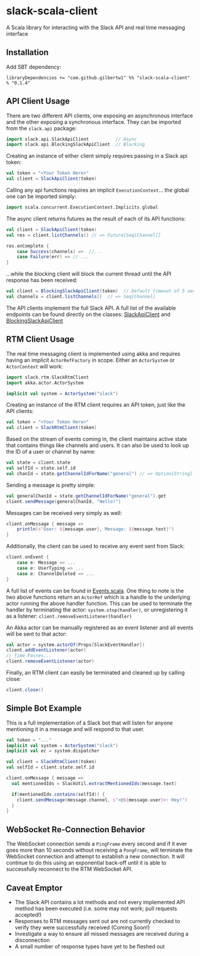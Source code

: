 slack-scala-client
==================

A Scala library for interacting with the Slack API and real time messaging interface


Installation
------------

Add SBT dependency:

    libraryDependencies += "com.github.gilbertw1" %% "slack-scala-client" % "0.1.4"


API Client Usage
----------------

There are two different API clients, one exposing an asynchronous interface and the other exposing a synchronous interface. They can be imported from the `slack.api` package:

```scala
import slack.api.SlackApiClient          // Async
import slack.api.BlockingSlackApiClient  // Blocking
```

Creating an instance of either client simply requires passing in a Slack api token:

```scala
val token = "<Your Token Here>"
val client = SlackApiClient(token)
```

Calling any api functions requires an implicit `ExecutionContext`... the global one can be imported simply:

```scala
import scala.concurrent.ExecutionContext.Implicits.global
```

The async client returns futures as the result of each of its API functions:

```scala
val client = SlackApiClient(token)
val res = client.listChannels() // => Future[Seq[Channel]]

res.onComplete {
    case Success(channels) =>  //...
    case Failure(err) => // ...
}
```

...while the blocking client will block the current thread until the API response has been received:

```scala
val client = BlockingSlackApiClient(token)  // Default timeout of 5 seconds
val channels = client.listChannels()  // => Seq[Channel]
```

The API clients implement the full Slack API. A full list of the available endpoints can be found directly on the classes: [SlackApiClient](src/main/scala/slack/api/SlackApiClient.scala#L83-L507) and [BlockingSlackApiClient](src/main/scala/slack/api/BlockingSlackApiClient.scala#L28-L324)


RTM Client Usage
----------------

The real time messaging client is implemented using akka and requires having an implicit `ActorRefFactory` in scope. Either an `ActorSystem` or `ActorContext` will work:

```scala
import slack.rtm.SlackRtmClient
import akka.actor.ActorSystem

implicit val system = ActorSystem("slack")
```

Creating an instance of the RTM client requires an API token, just like the API clients:

```scala
val token = "<Your Token Here>"
val client = SlackRtmClient(token)
```

Based on the stream of events coming in, the client maintains active state that contains things like channels and users. It can also be used to look up the ID of a user or channel by name:

```scala
val state = client.state
val selfId = state.self.id
val chanId = state.getChannelIdForName("general") // => Option[String]
```

Sending a message is pretty simple:

```scala
val generalChanId = state.getChannelIdForName("general").get
client.sendMessage(generalChanId, "Hello!")
```

Messages can be received very simply as well:

```scala
client.onMessage { message =>
    println(s"User: ${message.user}, Message: ${message.text}")
}
```

Additionally, the client can be used to receive any event sent from Slack:

```scala
client.onEvent {
    case e: Message => ...
    case e: UserTyping => ...
    case e: ChannelDeleted => ...
}
```

A full list of events can be found in [Events.scala](src/main/scala/slack/models/Events.scala). One thing to note is the two above functions return an `ActorRef` which is a handle to the underlying actor running the above handler function. This can be used to terminate the handler by terminating the actor: ```system.stop(handler)```, or unregistering it as a listener: ```client.removeEventListener(handler)```

An Akka actor can be manually registered as an event listener and all events will be sent to that actor:

```scala
val actor = system.actorOf(Props[SlackEventHandler])
client.addEventListener(actor)
// Time Passes...
client.removeEventListener(actor)
```

Finally, an RTM client can easily be terminated and cleaned up by calling close:

```scala
client.close()
```


Simple Bot Example
------------------

This is a full implementation of a Slack bot that will listen for anyone mentioning it in a message and will respond to that user.

```scala
val token = "..."
implicit val system = ActorSystem("slack")
implicit val ec = system.dispatcher

val client = SlackRtmClient(token)
val selfId = client.state.self.id

client.onMessage { message =>
  val mentionedIds = SlackUtil.extractMentionedIds(message.text)

  if(mentionedIds.contains(selfId)) {
    client.sendMessage(message.channel, s"<@${message.user}>: Hey!")
  }
}
```


WebSocket Re-Connection Behavior
--------------------------------

The WebSocket connection sends a `PingFrame` every second and if it ever goes more than 10 seconds without receiving a `PongFrame`, will terminate the WebSocket connection and attempt to establish a new connection. It will continue to do this using an exponential back-off until it is able to successfully reconnect to the RTM WebSocket API.


Caveat Emptor
-------------

- The Slack API contains a lot methods and not every implemented API method has been executed (i.e. some may not work; pull requests accepted!)
- Responses to RTM messages sent out are not currently checked to verify they were successfully received (Coming Soon!)
- Investigate a way to ensure all missed messages are received during a disconnection
- A small number of response types have yet to be fleshed out
